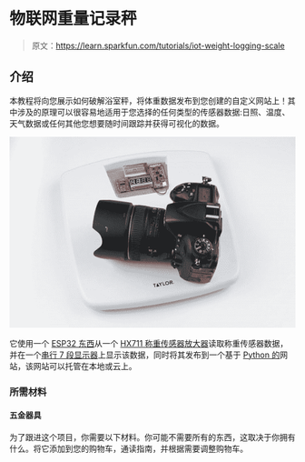 # 物联网重量记录秤

> 原文：<https://learn.sparkfun.com/tutorials/iot-weight-logging-scale>

## 介绍

本教程将向您展示如何破解浴室秤，将体重数据发布到您创建的自定义网站上！其中涉及的原理可以很容易地适用于您选择的任何类型的传感器数据:日照、温度、天气数据或任何其他您想要随时间跟踪并获得可视化的数据。

[![Project shot](img/558bdd5f88ac5c9a0b7a953fd29250ff.png)](https://cdn.sparkfun.com/assets/learn_tutorials/7/4/1/iot_scale_project_shot.jpg)

它使用一个 [ESP32 东西](https://www.sparkfun.com/products/13907)从一个 [HX711 称重传感器放大器](https://www.sparkfun.com/products/13879)读取称重传感器数据，并在一个[串行 7 段显示器](https://www.sparkfun.com/products/11441)上显示该数据，同时将其发布到一个基于 [Python 的](https://www.sparkfun.com/python)网站，该网站可以托管在本地或云上。

### 所需材料

#### 五金器具

为了跟进这个项目，你需要以下材料。你可能不需要所有的东西，这取决于你拥有什么。将它添加到您的购物车，通读指南，并根据需要调整购物车。